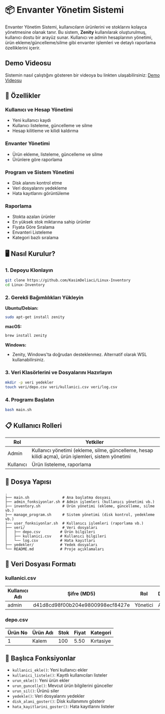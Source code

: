 # 📦 Envanter Yönetim Sistemi

Envanter Yönetim Sistemi, kullanıcıların ürünlerini ve stoklarını kolayca yönetmesine olanak tanır. Bu sistem, **Zenity** kullanılarak oluşturulmuş, kullanıcı dostu bir arayüz sunar. Kullanıcı ve admin hesaplarının yönetimi, ürün ekleme/güncelleme/silme gibi envanter işlemleri ve detaylı raporlama özelliklerini içerir.

## Demo Videosu

Sistemin nasıl çalıştığını gösteren bir videoya bu linkten ulaşabilirsiniz: [Demo Videosu](https://www.youtube.com/watch?v=7ebTg85kMo8)

## 🚀 Özellikler

### Kullanıcı ve Hesap Yönetimi
* Yeni kullanıcı kaydı
* Kullanıcı listeleme, güncelleme ve silme
* Hesap kilitleme ve kilidi kaldırma

### Envanter Yönetimi
* Ürün ekleme, listeleme, güncelleme ve silme
* Ürünlere göre raporlama

### Program ve Sistem Yönetimi
* Disk alanını kontrol etme
* Veri dosyalarını yedekleme
* Hata kayıtlarını görüntüleme

### Raporlama
* Stokta azalan ürünler
* En yüksek stok miktarına sahip ürünler
* Fiyata Göre Sıralama
* Envanteri Listeleme
* Kategori bazlı sıralama

## 🖥️ Nasıl Kurulur?

### 1. Depoyu Klonlayın

```bash
git clone https://github.com/KasimDeliaci/Linux-Inventory
cd Linux-Inventory
```

### 2. Gerekli Bağımlılıkları Yükleyin

**Ubuntu/Debian:**
```bash
sudo apt-get install zenity
```

**macOS:**
```bash
brew install zenity
```

**Windows:**
* Zenity, Windows'ta doğrudan desteklenmez. Alternatif olarak WSL kullanabilirsiniz.

### 3. Veri Klasörlerini ve Dosyalarını Hazırlayın

```bash
mkdir -p veri yedekler
touch veri/depo.csv veri/kullanici.csv veri/log.csv
```

### 4. Programı Başlatın

```bash
bash main.sh
```

## 📋 Kullanıcı Rolleri

| Rol | Yetkiler |
|-----|----------|
| Admin | Kullanıcı yönetimi (ekleme, silme, güncelleme, hesap kilidi açma), ürün işlemleri, sistem yönetimi |
| Kullanıcı | Ürün listeleme, raporlama |

## 📌 Dosya Yapısı

```
.
├── main.sh               # Ana başlatma dosyası
├── admin_fonksiyonlar.sh # Admin işlemleri (kullanıcı yönetimi vb.)
├── inventory.sh          # Ürün yönetimi (ekleme, güncelleme, silme vb.)
├── manage_program.sh     # Sistem yönetimi (disk kontrol, yedekleme vb.)
├── user_fonksiyonlar.sh  # Kullanıcı işlemleri (raporlama vb.)
├── veri/                 # Veri dosyaları
│   ├── depo.csv         # Ürün bilgileri
│   ├── kullanici.csv    # Kullanıcı bilgileri
│   └── log.csv          # Hata kayıtları
├── yedekler/            # Yedek dosyaları
└── README.md            # Proje açıklamaları
```

## 📂 Veri Dosyası Formatı

### kullanici.csv

| Kullanıcı Adı | Şifre (MD5) | Rol | Durum |
|---------------|-------------|-----|--------|
| admin | d41d8cd98f00b204e9800998ecf8427e | Yönetici | Aktif |

### depo.csv

| Ürün No | Ürün Adı | Stok | Fiyat | Kategori |
|---------|----------|------|--------|-----------|
| 1 | Kalem | 100 | 5.50 | Kırtasiye |

## 🔄 Başlıca Fonksiyonlar

* `kullanici_ekle()`: Yeni kullanıcı ekler
* `kullanici_listele()`: Kayıtlı kullanıcıları listeler
* `urun_ekle()`: Yeni ürün ekler
* `urun_guncelle()`: Mevcut ürün bilgilerini günceller
* `urun_sil()`: Ürünü siler
* `yedekle()`: Veri dosyalarını yedekler
* `disk_alani_goster()`: Disk kullanımını gösterir
* `hata_kayitlarini_goster()`: Hata kayıtlarını listeler
